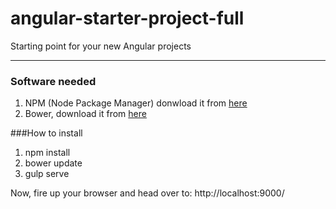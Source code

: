 # angular-starter-project-full

Starting point for your new Angular projects

***

### Software needed

1. NPM (Node Package Manager) donwload it from [here](https://nodejs.org/download/)
2. Bower, download it from [here](http://bower.io)

###How to install

1. npm install
2. bower update
3. gulp serve

Now, fire up your browser and head over to: http://localhost:9000/
